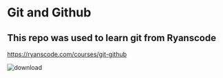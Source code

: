 # Git and Github

## This repo was used to learn git from Ryanscode

https://ryanscode.com/courses/git-github

![download](https://user-images.githubusercontent.com/113925293/229624671-2abf523c-0665-4fe5-91ac-faae212f717e.jpg)
